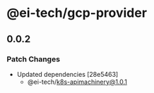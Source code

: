 # @ei-tech/gcp-provider

## 0.0.2

### Patch Changes

- Updated dependencies [28e5463]
  - @ei-tech/k8s-apimachinery@1.0.1
